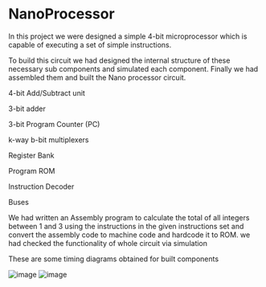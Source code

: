 # NanoProcessor
In this project we were designed a simple 4-bit microprocessor which is capable of executing a set of simple instructions.

To build this circuit we had designed the internal structure of these necessary sub components and simulated each component. Finally we had assembled them and built the Nano processor circuit.

4-bit Add/Subtract unit

3-bit adder

3-bit Program Counter (PC)

k-way b-bit multiplexers 

Register Bank

Program ROM

Instruction Decoder

Buses

We had written an Assembly program to calculate the total of all integers between 1 and 3 using the instructions in the given instructions set and convert the assembly code to machine code and hardcode it to ROM.
we had checked the functionality of whole circuit via simulation 

These are some timing diagrams obtained for built components

![image](https://github.com/sathu2000/NanoProcessor/assets/120351542/81040e80-4259-4f41-ba41-e58da015249f)
![image](https://github.com/sathu2000/NanoProcessor/assets/120351542/4ea2ed4a-772d-4cb0-b6cf-d5e8218569fe)

